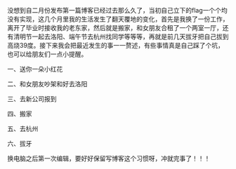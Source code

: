 没想到自二月份发布第一篇博客已经过去那么久了，当初自己立下的flag一个个均没有实现，这几个月里我的生活发生了翻天覆地的变化，首先是我换了一份工作，离开了毕业时接收我的老东家，然后就是搬家，和女朋友合租了一个两室一厅，还有清明节一起去洛阳、端午节去杭州找同学等等等，再就是前几天拔牙把自己拔到高烧39度。接下来我会把最近发生的事一一赘述，有些事情真是自己踩了个坑，也可以给朋友们一点小提醒。

一、送你一朵小红花

二、和女朋友吵架和好去洛阳

三、去新公司报到

四、搬家

五、去杭州

六、拔牙

换电脑之后第一次编辑，要好好保留写博客这个习惯呀，冲就完事了！！！
